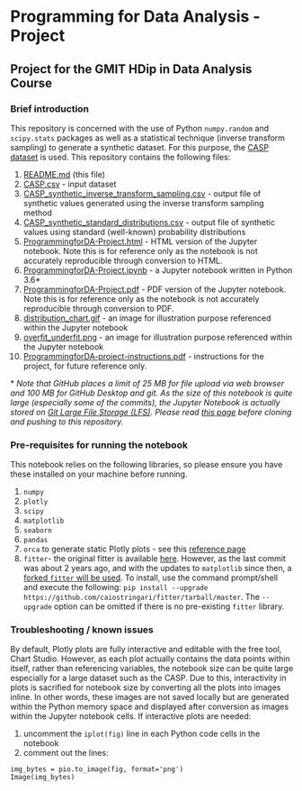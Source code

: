 # Programming for Data Analysis - Project
## Project for the GMIT HDip in Data Analysis Course

### Brief introduction
This repository is concerned with the use of Python `numpy.random` and `scipy.stats` packages as well as a statistical technique (inverse transform sampling) to generate a synthetic dataset. For this purpose, the [CASP dataset](http://archive.ics.uci.edu/ml/datasets/Physicochemical+Properties+of+Protein+Tertiary+Structure) is used. This repository contains the following files:

1. [README.md](README.md) (this file)
1. [CASP.csv](CASP.csv) - input dataset
1. [CASP_synthetic_inverse_transform_sampling.csv](CASP_synthetic_inverse_transform_sampling.csv) - output file of synthetic values generated using the inverse transform sampling method
1. [CASP_synthetic_standard_distributions.csv](CASP_synthetic_standard_distributions.csv) - output file of synthetic values using standard (well-known) probability distributions
1. [ProgrammingforDA-Project.html](ProgrammingforDA-Project.html) - HTML version of the Jupyter notebook. Note this is for reference only as the notebook is not accurately reproducible through conversion to HTML.
1. [ProgrammingforDA-Project.ipynb](ProgrammingforDA-Project.ipynb) - a Jupyter notebook written in Python 3.6*
1. [ProgrammingforDA-Project.pdf](ProgrammingforDA-Project.pdf) - PDF version of the Jupyter notebook. Note this is for reference only as the notebook is not accurately reproducible through conversion to PDF.
1. [distribution_chart.gif](distribution_chart.gif) - an image for illustration purpose referenced within the Jupyter notebook
1. [overfit_underfit.png](overfit_underfit.png) - an image for illustration purpose referenced within the Jupyter notebook
1. [ProgrammingforDA-project-instructions.pdf](ProgrammingforDA-project-instructions.pdf) - instructions for the project, for future reference only.


\* *Note that GitHub places a limit of 25 MB for file upload via web browser and 100 MB for GitHub Desktop and git. As the size of this notebook is quite large (especially some of the commits), the Jupyter Notebook is actually stored on [Git Large File Storage (LFS)](https://git-lfs.github.com/). Please read [this page](https://help.github.com/articles/collaboration-with-git-large-file-storage/) before cloning and pushing to this repository.*

### Pre-requisites for running the notebook
This notebook relies on the following libraries, so please ensure you have these installed on your machine before running.

1. `numpy`
1. `plotly`
1. `scipy`
1. `matplotlib`
1. `seaborn`
1. `pandas`
1. `orca` to generate static Plotly plots - see this [reference page](https://plot.ly/python/static-image-export/)
1. `fitter`- the original fitter is available [here](https://pypi.org/project/fitter/). However, as the last commit was about 2 years ago, and with the updates to `matplotlib` since then, a [forked `fitter` will be used](https://github.com/caiostringari/fitter/tree/master). To install, use the command prompt/shell and execute the following: `pip install --upgrade https://github.com/caiostringari/fitter/tarball/master`. The `--upgrade` option can be omitted if there is no pre-existing `fitter` library.

### Troubleshooting / known issues
By default, Plotly plots are fully interactive and editable with the free tool, Chart Studio. However, as each plot actually contains the data points within itself, rather than referencing variables, the notebook size can be quite large especially for a large dataset such as the CASP. Due to this, interactivity in plots is sacrified for notebook size by converting all the plots into images inline. In other words, these images are not saved locally but are generated within the Python memory space and displayed after conversion as images within the Jupyter notebook cells. If interactive plots are needed:

1. uncomment the `iplot(fig)` line in each Python code cells in the notebook
1. comment out the lines:
```
img_bytes = pio.to_image(fig, format='png')
Image(img_bytes)
```
